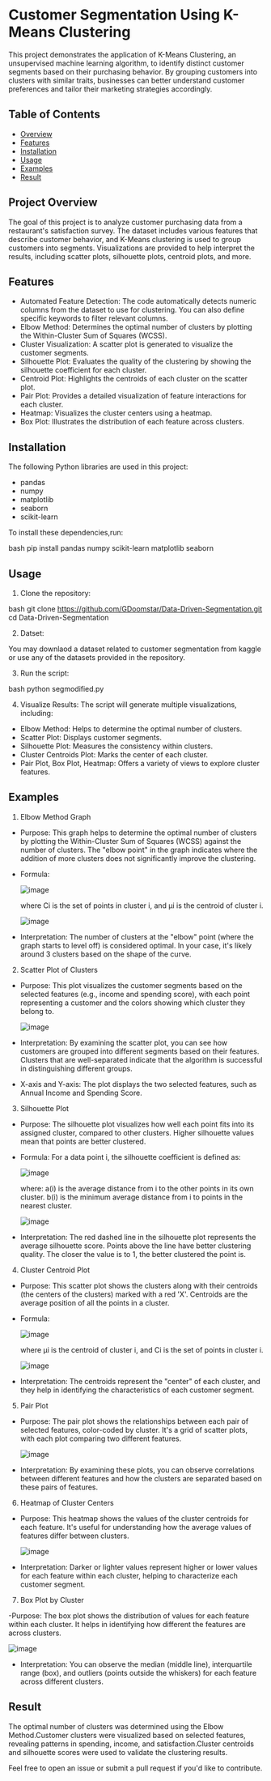 # Customer Segmentation Using K-Means Clustering

This project demonstrates the application of K-Means Clustering, an unsupervised machine learning algorithm, to identify distinct customer segments based on their purchasing behavior. By grouping customers into clusters with similar traits, businesses can better understand customer preferences and tailor their marketing strategies accordingly.

## Table of Contents
 - [Overview](#project-overview)
 - [Features](#features)
 - [Installation](#installation)
 - [Usage](#usage)
 - [Examples](#examples)
 - [Result](#result)
 

## Project Overview
The goal of this project is to analyze customer purchasing data from a restaurant's satisfaction survey. The dataset includes various features that describe customer behavior, and K-Means clustering is used to group customers into segments. Visualizations are provided to help interpret the results, including scatter plots, silhouette plots, centroid plots, and more.


## Features

- Automated Feature Detection: The code automatically detects numeric columns from the dataset to use for clustering. You can also define specific keywords to filter relevant columns.
- Elbow Method: Determines the optimal number of clusters by plotting the Within-Cluster Sum of Squares (WCSS).
- Cluster Visualization: A scatter plot is generated to visualize the customer segments.
- Silhouette Plot: Evaluates the quality of the clustering by showing the silhouette coefficient for each cluster.
- Centroid Plot: Highlights the centroids of each cluster on the scatter plot.
- Pair Plot: Provides a detailed visualization of feature interactions for each cluster.
- Heatmap: Visualizes the cluster centers using a heatmap.
- Box Plot: Illustrates the distribution of each feature across clusters.


## Installation

The following Python libraries are used in this project:

- pandas
- numpy
- matplotlib
- seaborn
- scikit-learn

To install these dependencies,run:

bash
  pip install pandas numpy scikit-learn matplotlib seaborn


## Usage
1. Clone the repository:

bash
git clone https://github.com/GDoomstar/Data-Driven-Segmentation.git
cd Data-Driven-Segmentation


2. Datset:

You may downlaod a dataset related to customer segmentation from kaggle or use any of the datasets provided in the repository.

3. Run the script:

bash
python segmodified.py



4. Visualize Results:
The script will generate multiple visualizations, including:

- Elbow Method: Helps to determine the optimal number of clusters.
- Scatter Plot: Displays customer segments.
- Silhouette Plot: Measures the consistency within clusters.
- Cluster Centroids Plot: Marks the center of each cluster.
- Pair Plot, Box Plot, Heatmap: Offers a variety of views to explore cluster features.


## Examples
1. Elbow Method Graph
- Purpose: This graph helps to determine the optimal number of clusters by plotting the Within-Cluster Sum of Squares (WCSS) against the number of clusters. The "elbow point" in the graph indicates where the addition of more clusters does not significantly improve the clustering.

- Formula:
  
  ![image](https://github.com/user-attachments/assets/5bccd7c4-d20b-424a-aafe-53e890744eac)


  where Ci is the set of points in cluster i, and μi​ is the centroid of cluster i.
  
  ![image](https://github.com/user-attachments/assets/e773d0be-4960-4bb6-9403-3ddb1dd62929)


- Interpretation: The number of clusters at the "elbow" point (where the graph starts to level off) is considered optimal. In your case, it's likely around 3 clusters based on the shape of the curve.

2. Scatter Plot of Clusters

- Purpose: This plot visualizes the customer segments based on the selected features (e.g., income and spending score), with each point representing a customer and the colors showing which cluster they belong to. 

  ![image](https://github.com/user-attachments/assets/21d6fb02-9b25-438c-82a8-2954cbf35d6f)


- Interpretation: By examining the scatter plot, you can see how customers are grouped into different segments based on their features. Clusters that are well-separated indicate that the algorithm is successful in distinguishing different groups.

- X-axis and Y-axis: The plot displays the two selected features, such as Annual Income and Spending Score.

3. Silhouette Plot

- Purpose: The silhouette plot visualizes how well each point fits into its assigned cluster, compared to other clusters. Higher silhouette values mean that points are better clustered.

- Formula: For a data point i, the silhouette coefficient is defined as:

    ![image](https://github.com/user-attachments/assets/9e38bd24-b4b8-4ec2-84df-cde85b627acf)


   where: a(i) is the average distance from i to the other points in its own cluster.
          b(i) is the minimum average distance from i to points in the nearest cluster.

  ![image](https://github.com/user-attachments/assets/205f6194-2836-4d5e-b160-0fe7d78267c7)

    
- Interpretation: The red dashed line in the silhouette plot represents the average silhouette score. Points above the line have better clustering quality. The closer the value is to 1, the better clustered the point is.

4. Cluster Centroid Plot

- Purpose: This scatter plot shows the clusters along with their centroids (the centers of the clusters) marked with a red 'X'. Centroids are the average position of all the points in a cluster.

- Formula:

  ![image](https://github.com/user-attachments/assets/1497534d-02f7-4372-a9ef-af4a0ec3e0e3)

  where μi is the centroid of cluster i, and Ci is the set of points in cluster i.

  ![image](https://github.com/user-attachments/assets/a786c633-8163-4d33-a798-8f0dfeeaf9e0)


- Interpretation: The centroids represent the "center" of each cluster, and they help in identifying the characteristics of each customer segment.

5. Pair Plot

- Purpose: The pair plot shows the relationships between each pair of selected features, color-coded by cluster. It's a grid of scatter plots, with each plot comparing two different features.

  ![image](https://github.com/user-attachments/assets/dad08832-33ed-45ce-86a8-3b7a09cbf848)


- Interpretation: By examining these plots, you can observe correlations between different features and how the clusters are separated based on these pairs of features.

6. Heatmap of Cluster Centers

- Purpose: This heatmap shows the values of the cluster centroids for each feature. It's useful for understanding how the average values of features differ between clusters.

  ![image](https://github.com/user-attachments/assets/81d4d2bf-136a-4601-8f26-3a2384d95000)


- Interpretation: Darker or lighter values represent higher or lower values for each feature within each cluster, helping to characterize each customer segment.

7. Box Plot by Cluster

-Purpose: The box plot shows the distribution of values for each feature within each cluster. It helps in identifying how different the features are across clusters.

   ![image](https://github.com/user-attachments/assets/ac2cc537-6916-4ded-a874-ef74a5e68e1a)


- Interpretation: You can observe the median (middle line), interquartile range (box), and outliers (points outside the whiskers) for each feature across different clusters.

## Result
The optimal number of clusters was determined using the Elbow Method.Customer clusters were visualized based on selected features, revealing patterns in spending, income, and satisfaction.Cluster centroids and silhouette scores were used to validate the clustering results.
    

Feel free to open an issue or submit a pull request if you'd like to contribute.
